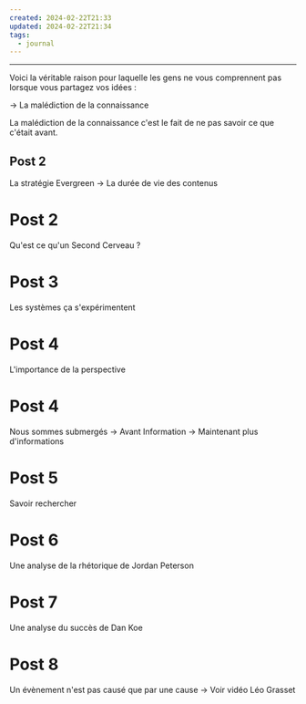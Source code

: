 ```yaml
---
created: 2024-02-22T21:33
updated: 2024-02-22T21:34
tags:
  - journal
---
```

---
Voici la véritable raison pour laquelle les gens ne vous comprennent pas lorsque vous partagez vos idées :

-> La malédiction de la connaissance

La malédiction de la connaissance c'est le fait de ne pas savoir ce que c'était avant.

## Post 2

La stratégie Evergreen
-> La durée de vie des contenus

# Post 2

Qu'est ce qu'un Second Cerveau ?

# Post 3

Les systèmes ça s'expérimentent

# Post 4

L'importance de la perspective

# Post 4

Nous sommes submergés
-> Avant Information
-> Maintenant plus d'informations

# Post 5

Savoir rechercher

# Post 6

Une analyse de la rhétorique de Jordan Peterson

# Post 7

Une analyse du succès de Dan Koe

# Post 8

Un évènement n'est pas causé que par une cause 
-> Voir vidéo Léo Grasset